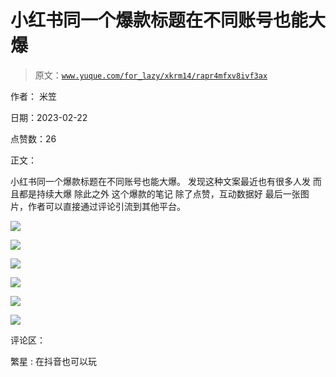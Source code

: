 # 小红书同一个爆款标题在不同账号也能大爆

> 原文：[`www.yuque.com/for_lazy/xkrm14/rapr4mfxv8ivf3ax`](https://www.yuque.com/for_lazy/xkrm14/rapr4mfxv8ivf3ax)

作者： 米笠

日期：2023-02-22

点赞数：26

正文：

小红书同一个爆款标题在不同账号也能大爆。 发现这种文案最近也有很多人发 而且都是持续大爆 除此之外 这个爆款的笔记 除了点赞，互动数据好 最后一张图片，作者可以直接通过评论引流到其他平台。

![](img/ae26673a80d5604d259f33d799b42bc3.png)

![](img/0d97fe86713686ca8089708435b45bfd.png)  

![](img/c26f103f754045f4e95674a060c69211.png)

![](img/03092bd632117a9cdb9cbffcfbb7f371.png)

![](img/dadc7035370821f239c6ed11f26d6030.png)

![](img/62875105df7bc763ac4b970436eb68bb.png)

评论区：

繁星 : 在抖音也可以玩


